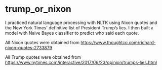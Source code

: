 # trump_or_nixon
I practiced natural language processing with NLTK using Nixon quotes and the New York Times' definitive list of President Trump’s lies. I then built a model with Naive Bayes classifier to predict who said each quote.

All Nixon quotes were obtained from https://www.thoughtco.com/richard-nixon-quotes-2733879

All Trump quotes were obtained from https://www.nytimes.com/interactive/2017/06/23/opinion/trumps-lies.html
